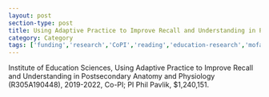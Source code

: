 ```yaml
---
layout: post
section-type: post
title: Using Adaptive Practice to Improve Recall and Understanding in Postsecondary Anatomy and Physiology
category: Category
tags: ['funding','research','CoPI','reading','education-research','mofacts','nlp','discourse']
---
```

Institute of Education Sciences, Using Adaptive Practice to Improve Recall and Understanding in Postsecondary Anatomy and Physiology (R305A190448), 2019-2022, Co-PI; PI Phil Pavlik, $1,240,151.